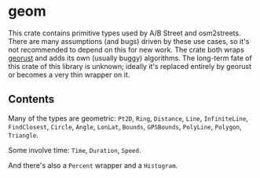 # geom

This crate contains primitive types used by A/B Street and osm2streets. There
are many assumptions (and bugs) driven by these use cases, so it's not
recommended to depend on this for new work. The crate both wraps
[georust](https://github.com/georust/geo) and adds its own (usually buggy)
algorithms. The long-term fate of this crate of this library is unknown;
ideally it's replaced entirely by georust or becomes a very thin wrapper on it.

## Contents

Many of the types are geometric: `Pt2D`, `Ring`, `Distance`, `Line`,
`InfiniteLine`, `FindClosest`, `Circle`, `Angle`, `LonLat`, `Bounds`,
`GPSBounds`, `PolyLine`, `Polygon`, `Triangle`.

Some involve time: `Time`, `Duration`, `Speed`.

And there's also a `Percent` wrapper and a `Histogram`.
